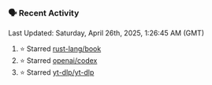 ### 🗣 Recent Activity

<!--RECENT_ACTIVITY:last_update-->
Last Updated: Saturday, April 26th, 2025, 1:26:45 AM (GMT)
<!--RECENT_ACTIVITY:last_update_end-->
<!--RECENT_ACTIVITY:start-->
1. ⭐ Starred [rust-lang/book](https://github.com/rust-lang/book)<br>
2. ⭐ Starred [openai/codex](https://github.com/openai/codex)<br>
3. ⭐ Starred [yt-dlp/yt-dlp](https://github.com/yt-dlp/yt-dlp)<br>
<!--RECENT_ACTIVITY:end-->
